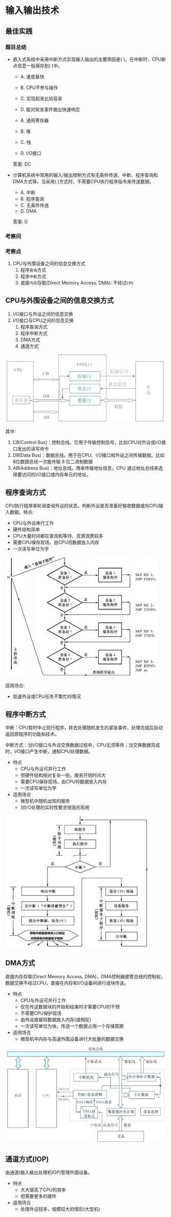 # 输入输出技术

## 最佳实践

### 题目总结

- 嵌入式系统中采用中断方式实现输入输出的主要原因是(  )。在中断时，CPU断点信息一般保存到(  )中。

    - A. 速度最快
    - B. CPU不参与操作
    - C. 实现起来比较容易
    - D. 能对突发事件做出快速响应

    - A. 通用寄存器
    - B. 堆
    - C. 栈
    - D. I/O接口

    答案: DC

- 计算机系统中常用的输入/输出控制方式有无条件传送、中断、程序查询和DMA方式等。当采用( )方式时，不需要CPU执行程序指令来传送数据。

    - A. 中断
    - B. 程序查询
    - C. 无条件传送
    - D. DMA

    答案: D

### 考察问


### 考察点

1. CPU与外围设备之间的信息交换方式
    1. 程序`查询`方式
    2. 程序`中断`方式
    3. 直接`内存`存取(Direct Memory Access, DMA): 不经过`CPU`

## CPU与外围设备之间的信息交换方式

1. I/O接口与外设之间的信息交换
2. I/O接口与CPU之间的信息交换
    1. 程序查询方式
    2. 程序中断方式
    3. DMA方式
    4. 通道方式

![alt text](./1计算机系统概述/CPU与外围设备之间的信息交换方式.png)

其中:

1. CB(Control Bus)：控制总线。它用于传输控制信号，比如CPU对外设或I/O接口发出的读写命令
2. DB(Data Bus)：数据总线。用于在CPU、I/O接口和外设之间传输数据。比如8位数据总线一次能传输 8 位二进制数据
3. AB(Address Bus)：地址总线。用来传输地址信息，CPU 通过地址总线来选择要访问的I/O接口或内存单元的地址。

## 程序查询方式

CPU执行程序来轮询查询外设的状态，判断外设是否准备好接收数据或向CPU输入数据。特点:

- CPU与外设串行工作
- 硬件结构简单
- CPU大量时间都在查询和等待，资源浪费较多
- 需要CPU保存现场，由CPU将数据放入内存
- 一次读写单位为字

![alt text](./1计算机系统概述/程序查询方式.png)

适用场合:

- 低速外设或CPU任务不繁忙的情况

## 程序中断方式

中断：CPU暂时中止现行程序，转去处理随机发生的紧急事件，处理完成后自动返回原程序的功能和技术。

中断方式：当I/O接口与外设交换数据过程中，CPU无须等待；当交换数据完成时，I/O接口产生中断，通知CPU处理数据。

- 特点
    - CPU与外设可并行工作
    - 但硬件结构相对复杂一些，服务开销时间大
    - 需要CPU保存现场，由CPU将数据放入内存
    - 一次读写单位为字
- 适用场合
    - 微型机中随机出现的服务
    - 对I/O处理的实时性要求很高的系统

![alt text](./1计算机系统概述/程序中断方式.png)


## DMA方式

直接内存存取(Direct Memory Access, DMA)，DMA控制器接管总线的控制权，数据交换不经过CPU，直接在内存和I/O设备间进行成块传送。

- 特点
    - CPU与外设可并行工作
    - 仅在传送数据块的开始和结束时才需要CPU的干预
    - 不需要CPU保护现场
    - 由外设直接将数据放入内存(或相反)
    - 一次读写单位为块，传送一个数据占用一个存储周期
- 适用场合
    - 微型机中内存与高速外围设备进行大批量的数据交换

![alt text](./1计算机系统概述/DMA方式.png)

## 通道方式(IOP)

由通道(输入输出处理机IOP)管理外围设备。

- 特点
    - 大大提高了CPU的效率
    - 但需要更多的硬件
- 适用场合
    - 处理外设较多，规模较大的情形(大型机)
